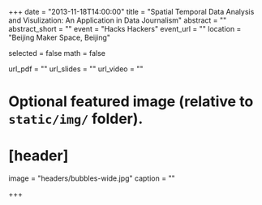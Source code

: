 +++
date = "2013-11-18T14:00:00"
title = "Spatial Temporal Data Analysis and Visulization: An Application in Data Journalism"
abstract = ""
abstract_short = ""
event = "Hacks Hackers"
event_url = ""
location = "Beijing Maker Space, Beijing"

selected = false
math = false

url_pdf = ""
url_slides = ""
url_video = ""

# Optional featured image (relative to `static/img/` folder).
# [header]
image = "headers/bubbles-wide.jpg"
caption = ""

+++


